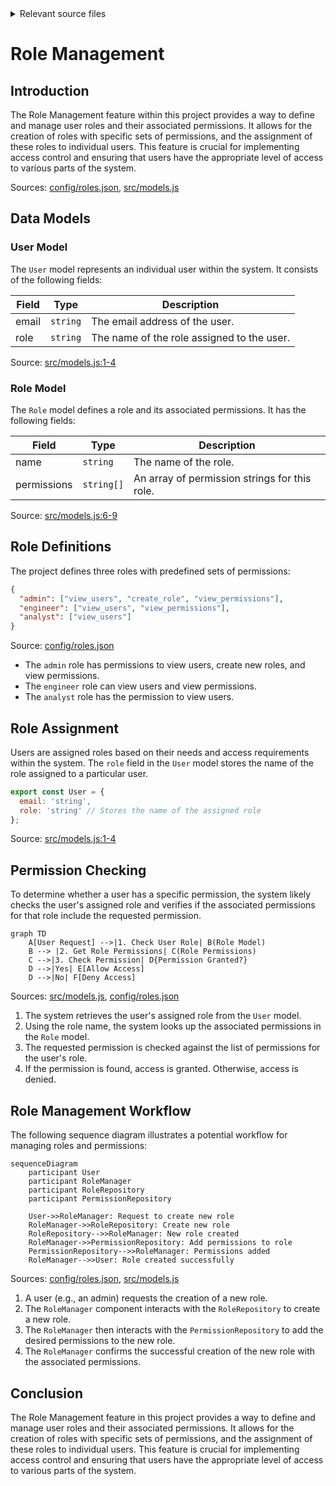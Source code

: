 <details>
<summary>Relevant source files</summary>

The following files were used as context for generating this wiki page:

- [config/roles.json](https://github.com/aanickode/access-control-service/blob/main/config/roles.json)
- [src/models.js](https://github.com/aanickode/access-control-service/blob/main/src/models.js)

</details>

# Role Management

## Introduction

The Role Management feature within this project provides a way to define and manage user roles and their associated permissions. It allows for the creation of roles with specific sets of permissions, and the assignment of these roles to individual users. This feature is crucial for implementing access control and ensuring that users have the appropriate level of access to various parts of the system.

Sources: [config/roles.json](), [src/models.js]()

## Data Models

### User Model

The `User` model represents an individual user within the system. It consists of the following fields:

| Field | Type     | Description                      |
|-------|----------|----------------------------------|
| email | `string` | The email address of the user.   |
| role  | `string` | The name of the role assigned to the user. |

Source: [src/models.js:1-4]()

### Role Model

The `Role` model defines a role and its associated permissions. It has the following fields:

| Field       | Type       | Description                                   |
|-------------|------------|-----------------------------------------------|
| name        | `string`   | The name of the role.                         |
| permissions | `string[]` | An array of permission strings for this role. |

Source: [src/models.js:6-9]()

## Role Definitions

The project defines three roles with predefined sets of permissions:

```json
{
  "admin": ["view_users", "create_role", "view_permissions"],
  "engineer": ["view_users", "view_permissions"],
  "analyst": ["view_users"]
}
```

Source: [config/roles.json]()

- The `admin` role has permissions to view users, create new roles, and view permissions.
- The `engineer` role can view users and view permissions.
- The `analyst` role has the permission to view users.

## Role Assignment

Users are assigned roles based on their needs and access requirements within the system. The `role` field in the `User` model stores the name of the role assigned to a particular user.

```javascript
export const User = {
  email: 'string',
  role: 'string' // Stores the name of the assigned role
};
```

Source: [src/models.js:1-4]()

## Permission Checking

To determine whether a user has a specific permission, the system likely checks the user's assigned role and verifies if the associated permissions for that role include the requested permission.

```mermaid
graph TD
    A[User Request] -->|1. Check User Role| B(Role Model)
    B --> |2. Get Role Permissions| C(Role Permissions)
    C -->|3. Check Permission| D{Permission Granted?}
    D -->|Yes| E[Allow Access]
    D -->|No| F[Deny Access]
```

Sources: [src/models.js](), [config/roles.json]()

1. The system retrieves the user's assigned role from the `User` model.
2. Using the role name, the system looks up the associated permissions in the `Role` model.
3. The requested permission is checked against the list of permissions for the user's role.
4. If the permission is found, access is granted. Otherwise, access is denied.

## Role Management Workflow

The following sequence diagram illustrates a potential workflow for managing roles and permissions:

```mermaid
sequenceDiagram
    participant User
    participant RoleManager
    participant RoleRepository
    participant PermissionRepository

    User->>RoleManager: Request to create new role
    RoleManager->>RoleRepository: Create new role
    RoleRepository-->>RoleManager: New role created
    RoleManager->>PermissionRepository: Add permissions to role
    PermissionRepository-->>RoleManager: Permissions added
    RoleManager-->>User: Role created successfully
```

Sources: [config/roles.json](), [src/models.js]()

1. A user (e.g., an admin) requests the creation of a new role.
2. The `RoleManager` component interacts with the `RoleRepository` to create a new role.
3. The `RoleManager` then interacts with the `PermissionRepository` to add the desired permissions to the new role.
4. The `RoleManager` confirms the successful creation of the new role with the associated permissions.

## Conclusion

The Role Management feature in this project provides a way to define and manage user roles and their associated permissions. It allows for the creation of roles with specific sets of permissions, and the assignment of these roles to individual users. This feature is crucial for implementing access control and ensuring that users have the appropriate level of access to various parts of the system.